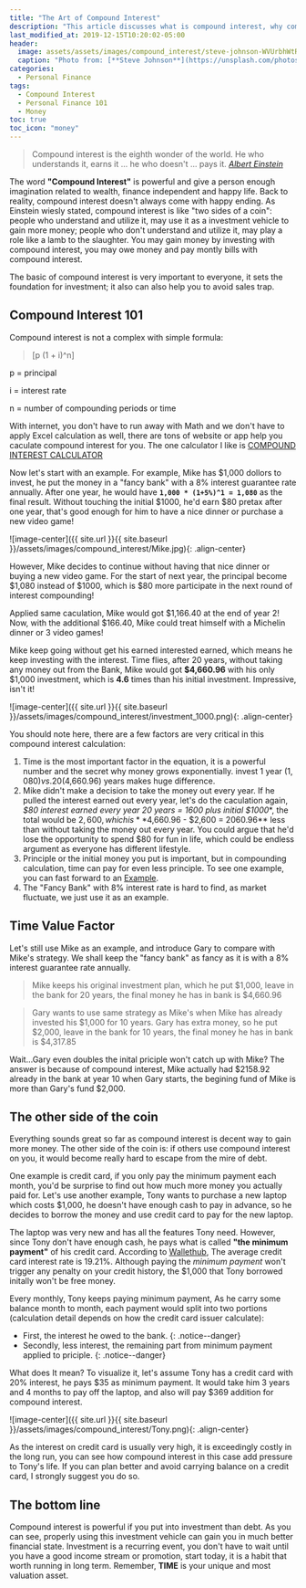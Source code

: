 ```yaml
---
title: "The Art of Compound Interest"
description: "This article discusses what is compound interest, why compound interest is important and how you can use compound interest in your life."
last_modified_at: 2019-12-15T10:20:02-05:00
header:
  image: assets/assets/images/compound_interest/steve-johnson-WVUrbhWtRNM-unsplash.jpg
  caption: "Photo from: [**Steve Johnson**](https://unsplash.com/photos/WVUrbhWtRNM"
categories:
  - Personal Finance
tags:
  - Compound Interest
  - Personal Finance 101
  - Money
toc: true
toc_icon: "money"
---
```

> Compound interest is the eighth wonder of the world. He who understands it, earns it ... he who doesn't ... pays it. <cite><a href="https://www.goodreads.com/quotes/76863-compound-interest-is-the-eighth-wonder-of-the-world-he">Albert Einstein</a></cite>

The word **"Compound Interest"** is powerful and give a person enough imagination related to wealth, finance independent and happy life. Back to reality, compound interest doesn't always come with happy ending. As Einstein wiesly stated, compound interest is like "two sides of a coin": people who understand and utilize it, may use it as a investment vehicle to gain more money; people who don't understand and utilize it, may play a role like a lamb to the slaughter. You may gain money by investing with compound interest, you may owe money and pay montly bills with compound interest. 

The basic of compound interest is very important to everyone, it sets the foundation for investment; it also can also help you to avoid sales trap.

## Compound Interest 101

Compound interest is not a complex with simple formula: 

> [p (1 + i)^n]

p = principal

i = interest rate

n = number of compounding periods or time

With internet, you don't have to run away with Math and we don't have to apply Excel calculation as well, there are tons of website or app help you caculate compound interest for you. The one calculator I like is [COMPOUND INTEREST CALCULATOR](https://www.investor.gov/additional-resources/free-financial-planning-tools/compound-interest-calculator)

Now let's start with an example. For example, Mike has $1,000 dollors to invest, he put the money in a "fancy bank" with a 8% interest guarantee rate annually. After one year, he would have **`1,000 * (1+5%)^1 = 1,080`** as the final result. Without touching the initial $1000, he'd earn $80 pretax after one year, that's good enough for him to have a nice dinner or purchase a new video game! 

![image-center]({{ site.url }}{{ site.baseurl }}/assets/images/compound_interest/Mike.jpg){: .align-center}

However, Mike decides to continue without having that nice dinner or buying a new video game. For the start of next year, the principal become $1,080 instead of $1000, which is $80 more participate in the next round of interest compounding!

Applied same caculation, Mike would got $1,166.40 at the end of year 2! Now, with the additional $166.40, Mike could treat himself with a Michelin dinner or 3 video games!

Mike keep going without get his earned interested earned, which means he keep investing with the interest. Time flies, after 20 years, without taking any money out from the Bank, Mike would got **$4,660.96** with his only $1,000 investment, which is **4.6** times than his initial investment. Impressive, isn't it!

![image-center]({{ site.url }}{{ site.baseurl }}/assets/images/compound_interest/investment_1000.png){: .align-center}

You should note here, there are a few factors are very critical in this compound interest calculation:

1. Time is the most important factor in the equation, it is a powerful number and the secret why money grows exponentially. invest 1 year ($1,080) vs. 20($4,660.96) years makes huge difference. 
2. Mike didn't make a decision to take the money out every year. If he pulled the interest earned out every year, let's do the caculation again, **$80 interest earned every year* 20 years = 1600 plus initial $1000**, the total would be $2,600, which is **$4,660.96 - $2,600 = 2060.96** less than without taking the money out every year. You could argue that he'd lose the opportunity to spend $80 for fun in life, which could be endless argument as everyone has different lifestyle. 
3. Principle or the initial money you put is important, but in compounding calculation, time can pay for even less principle. To see one example, you can fast forward to an [Example](#time-value-factor).
4. The "Fancy Bank" with 8% interest rate is hard to find, as market fluctuate, we just use it as an example.

## Time Value Factor
Let's still use Mike as an example, and introduce Gary to compare with Mike's strategy. We shall keep the "fancy bank" as fancy as it is with a 8% interest guarantee rate annually. 

> Mike keeps his original investment plan, which he put $1,000, leave in the bank for 20 years, the final money he has in bank is $4,660.96

> Gary wants to use same strategy as Mike's when Mike has already invested his $1,000 for 10 years. Gary has extra money, so he put $2,000, leave in the bank for 10 years, the final money he has in bank is $4,317.85

Wait...Gary even doubles the inital priciple won't catch up with Mike? The answer is because of compound interest, Mike actually had $2158.92 already in the bank at year 10 when Gary starts, the begining fund of Mike is more than Gary's fund $2,000.

## The other side of the coin
Everything sounds great so far as compound interest is decent way to gain more money. The other side of the coin is: if others use compound interest on you, it would become really hard to escape from the mire of debt. 

One example is credit card, if you only pay the minimum payment each month, you'd be surprise to find out how much more money you actually paid for. Let's use another example, Tony wants to purchase a new laptop which costs $1,000, he doesn't have enough cash to pay in advance, so he decides to borrow the money and use credit card to pay for the new laptop. 

The laptop was very new and has all the features Tony need. However, since Tony don't have enough cash, he pays what is called **"the minimum payment"** of his credit card. According to [Wallethub](https://wallethub.com/edu/cc/average-credit-card-interest-rate/50841/), The average credit card interest rate is 19.21%. Although paying the *minimum payment* won't trigger any penalty on your credit history, the $1,000 that Tony borrowed initally won't be free money. 

Every monthly, Tony keeps paying minimum payment, As he carry some balance month to month, each payment would split into two portions (calculation detail depends on how the credit card issuer calculate):
- First, the interest he owed to the bank.
{: .notice--danger}
- Secondly, less interest, the remaining part from minimum payment applied to priciple.
{: .notice--danger}

What does It mean? To visualize it, let's assume Tony has a credit card with 20% interest, he pays $35 as minimum payment. It would take him 3 years and 4 months to pay off the laptop, and also will pay $369 addition for compound interest. 

![image-center]({{ site.url }}{{ site.baseurl }}/assets/images/compound_interest/Tony.png){: .align-center}

As the interest on credit card is usually very high, it is exceedingly costly in the long run, you can see how compound interest in this case add pressure to Tony's life. If you can plan better and avoid carrying balance on a credit card, I strongly suggest you do so.

## The bottom line
Compound interest is powerful if you put into investment than debt. As you can see, properly using this investment vehicle can gain you in much better financial state. Investment is a recurring event, you don't have to wait until you have a good income stream or promotion, start today, it is a habit that worth running in long term. Remember, **TIME** is your unique and most valuation asset.